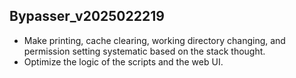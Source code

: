 ## Bypasser_v2025022219

- Make printing, cache clearing, working directory changing, and permission setting systematic based on the stack thought. 
- Optimize the logic of the scripts and the web UI. 
